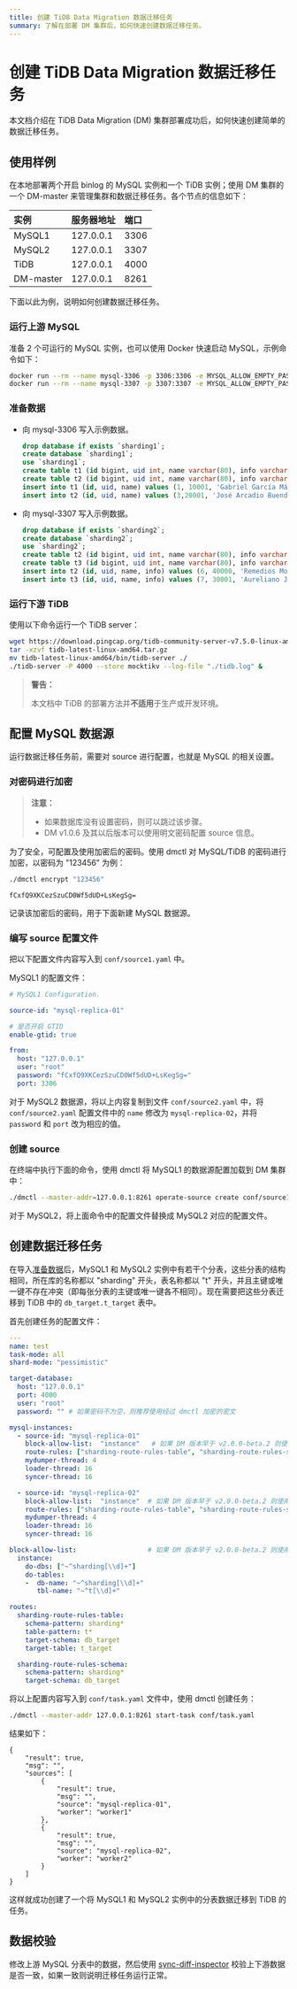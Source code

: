 ```yaml
---
title: 创建 TiDB Data Migration 数据迁移任务
summary: 了解在部署 DM 集群后，如何快速创建数据迁移任务。
---
```


# 创建 TiDB Data Migration 数据迁移任务

本文档介绍在 TiDB Data Migration (DM) 集群部署成功后，如何快速创建简单的数据迁移任务。

## 使用样例

在本地部署两个开启 binlog 的 MySQL 实例和一个 TiDB 实例；使用 DM 集群的一个 DM-master 来管理集群和数据迁移任务。各个节点的信息如下：

| 实例        | 服务器地址   | 端口   |
| :---------- | :----------- | :--- |
| MySQL1     | 127.0.0.1 | 3306 |
| MySQL2     | 127.0.0.1 | 3307 |
| TiDB       | 127.0.0.1 | 4000 |
| DM-master  | 127.0.0.1 | 8261 |

下面以此为例，说明如何创建数据迁移任务。

### 运行上游 MySQL

准备 2 个可运行的 MySQL 实例，也可以使用 Docker 快速启动 MySQL，示例命令如下：


```bash
docker run --rm --name mysql-3306 -p 3306:3306 -e MYSQL_ALLOW_EMPTY_PASSWORD=true mysql:5.7.22 --log-bin=mysql-bin --port=3306 --bind-address=0.0.0.0 --binlog-format=ROW --server-id=1 --gtid_mode=ON --enforce-gtid-consistency=true > mysql.3306.log 2>&1 &
docker run --rm --name mysql-3307 -p 3307:3307 -e MYSQL_ALLOW_EMPTY_PASSWORD=true mysql:5.7.22 --log-bin=mysql-bin --port=3307 --bind-address=0.0.0.0 --binlog-format=ROW --server-id=1 --gtid_mode=ON --enforce-gtid-consistency=true > mysql.3307.log 2>&1 &
```

### 准备数据

- 向 mysql-3306 写入示例数据。

    
    ```sql
    drop database if exists `sharding1`;
    create database `sharding1`;
    use `sharding1`;
    create table t1 (id bigint, uid int, name varchar(80), info varchar(100), primary key (`id`), unique key(`uid`)) DEFAULT CHARSET=utf8mb4;
    create table t2 (id bigint, uid int, name varchar(80), info varchar(100), primary key (`id`), unique key(`uid`)) DEFAULT CHARSET=utf8mb4;
    insert into t1 (id, uid, name) values (1, 10001, 'Gabriel García Márquez'), (2 ,10002, 'Cien años de soledad');
    insert into t2 (id, uid, name) values (3,20001, 'José Arcadio Buendía'), (4,20002, 'Úrsula Iguarán'), (5,20003, 'José Arcadio');
    ```

- 向 mysql-3307 写入示例数据。

    
    ```sql
    drop database if exists `sharding2`;
    create database `sharding2`;
    use `sharding2`;
    create table t2 (id bigint, uid int, name varchar(80), info varchar(100), primary key (`id`), unique key(`uid`)) DEFAULT CHARSET=utf8mb4;
    create table t3 (id bigint, uid int, name varchar(80), info varchar(100), primary key (`id`), unique key(`uid`)) DEFAULT CHARSET=utf8mb4;
    insert into t2 (id, uid, name, info) values (6, 40000, 'Remedios Moscote', '{}');
    insert into t3 (id, uid, name, info) values (7, 30001, 'Aureliano José', '{}'), (8, 30002, 'Santa Sofía de la Piedad', '{}'), (9, 30003, '17 Aurelianos', NULL);
    ```

### 运行下游 TiDB

使用以下命令运行一个 TiDB server：


```bash
wget https://download.pingcap.org/tidb-community-server-v7.5.0-linux-amd64.tar.gz
tar -xzvf tidb-latest-linux-amd64.tar.gz
mv tidb-latest-linux-amd64/bin/tidb-server ./
./tidb-server -P 4000 --store mocktikv --log-file "./tidb.log" &
```

> **警告：**
>
> 本文档中 TiDB 的部署方法并**不适用**于生产或开发环境。

## 配置 MySQL 数据源

运行数据迁移任务前，需要对 source 进行配置，也就是 MySQL 的相关设置。

### 对密码进行加密

> **注意：**
>
> + 如果数据库没有设置密码，则可以跳过该步骤。
> + DM v1.0.6 及其以后版本可以使用明文密码配置 source 信息。

为了安全，可配置及使用加密后的密码。使用 dmctl 对 MySQL/TiDB 的密码进行加密，以密码为 "123456" 为例：


```bash
./dmctl encrypt "123456"
```

```
fCxfQ9XKCezSzuCD0Wf5dUD+LsKegSg=
```

记录该加密后的密码，用于下面新建 MySQL 数据源。

### 编写 source 配置文件

把以下配置文件内容写入到 `conf/source1.yaml` 中。

MySQL1 的配置文件：

```yaml
# MySQL1 Configuration.

source-id: "mysql-replica-01"

# 是否开启 GTID
enable-gtid: true

from:
  host: "127.0.0.1"
  user: "root"
  password: "fCxfQ9XKCezSzuCD0Wf5dUD+LsKegSg="
  port: 3306
```

对于 MySQL2 数据源，将以上内容复制到文件 `conf/source2.yaml` 中，将 `conf/source2.yaml` 配置文件中的 `name` 修改为 `mysql-replica-02`，并将 `password` 和 `port` 改为相应的值。

### 创建 source

在终端中执行下面的命令，使用 dmctl 将 MySQL1 的数据源配置加载到 DM 集群中：


```bash
./dmctl --master-addr=127.0.0.1:8261 operate-source create conf/source1.yaml
```

对于 MySQL2，将上面命令中的配置文件替换成 MySQL2 对应的配置文件。

## 创建数据迁移任务

在导入[准备数据](#准备数据)后，MySQL1 和 MySQL2 实例中有若干个分表，这些分表的结构相同，所在库的名称都以 "sharding" 开头，表名称都以 "t" 开头，并且主键或唯一键不存在冲突（即每张分表的主键或唯一键各不相同）。现在需要把这些分表迁移到 TiDB 中的 `db_target.t_target` 表中。

首先创建任务的配置文件：


```yaml
---
name: test
task-mode: all
shard-mode: "pessimistic"

target-database:
  host: "127.0.0.1"
  port: 4000
  user: "root"
  password: "" # 如果密码不为空，则推荐使用经过 dmctl 加密的密文

mysql-instances:
  - source-id: "mysql-replica-01"
    block-allow-list:  "instance"   # 如果 DM 版本早于 v2.0.0-beta.2 则使用 black-white-list
    route-rules: ["sharding-route-rules-table", "sharding-route-rules-schema"]
    mydumper-thread: 4
    loader-thread: 16
    syncer-thread: 16

  - source-id: "mysql-replica-02"
    block-allow-list:  "instance"  # 如果 DM 版本早于 v2.0.0-beta.2 则使用 black-white-list
    route-rules: ["sharding-route-rules-table", "sharding-route-rules-schema"]
    mydumper-thread: 4
    loader-thread: 16
    syncer-thread: 16

block-allow-list:                  # 如果 DM 版本早于 v2.0.0-beta.2 则使用 black-white-list
  instance:
    do-dbs: ["~^sharding[\\d]+"]
    do-tables:
    -  db-name: "~^sharding[\\d]+"
       tbl-name: "~^t[\\d]+"

routes:
  sharding-route-rules-table:
    schema-pattern: sharding*
    table-pattern: t*
    target-schema: db_target
    target-table: t_target

  sharding-route-rules-schema:
    schema-pattern: sharding*
    target-schema: db_target
```

将以上配置内容写入到 `conf/task.yaml` 文件中，使用 dmctl 创建任务：


```bash
./dmctl --master-addr 127.0.0.1:8261 start-task conf/task.yaml
```

结果如下：

```
{
    "result": true,
    "msg": "",
    "sources": [
        {
            "result": true,
            "msg": "",
            "source": "mysql-replica-01",
            "worker": "worker1"
        },
        {
            "result": true,
            "msg": "",
            "source": "mysql-replica-02",
            "worker": "worker2"
        }
    ]
}
```

这样就成功创建了一个将 MySQL1 和 MySQL2 实例中的分表数据迁移到 TiDB 的任务。

## 数据校验

修改上游 MySQL 分表中的数据，然后使用 [sync-diff-inspector](/sync-diff-inspector/shard-diff.md) 校验上下游数据是否一致，如果一致则说明迁移任务运行正常。

